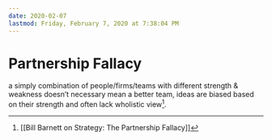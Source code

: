 ```yaml
---
date: 2020-02-07
lastmod: Friday, February 7, 2020 at 7:38:04 PM
---
```

# Partnership Fallacy

a simply combination of people/firms/teams with different strength & weakness doesn’t necessary mean a better team, ideas are biased based on their strength and often lack wholistic view[^1].

[^1]: [[Bill Barnett on Strategy: The Partnership Fallacy]]

